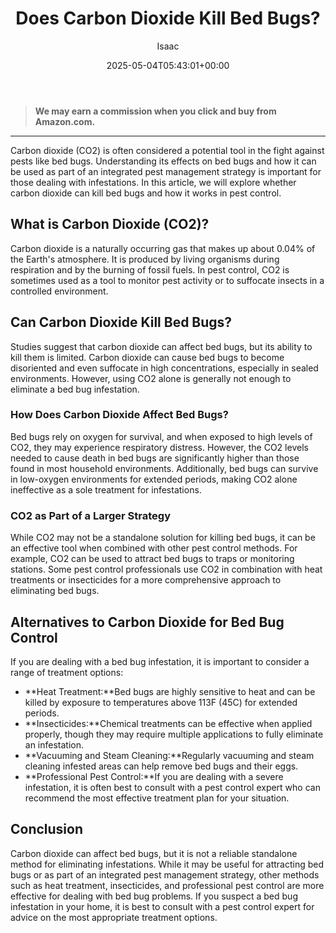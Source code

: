 ﻿---
author: Isaac
layout: post
title: Does Carbon Dioxide Kill Bed Bugs?
date: '2025-05-04T05:43:01+00:00'
categories:
- Guide
tags: []
slug: /does-carbon-dioxide-kill-bed-bugs/
lastmod: 2025-05-07T12:21:26+03:00
---
> **We may earn a commission when you click and buy from Amazon.com.**
>

---
Carbon dioxide (CO2) is often considered a potential tool in the fight against pests like bed bugs. Understanding its effects on bed bugs and how it can be used as part of an integrated pest management strategy is important for those dealing with infestations. In this article, we will explore whether carbon dioxide can kill bed bugs and how it works in pest control.
## What is Carbon Dioxide (CO2)?
Carbon dioxide is a naturally occurring gas that makes up about 0.04% of the Earth's atmosphere. It is produced by living organisms during respiration and by the burning of fossil fuels. In pest control, CO2 is sometimes used as a tool to monitor pest activity or to suffocate insects in a controlled environment.
## Can Carbon Dioxide Kill Bed Bugs?
Studies suggest that carbon dioxide can affect bed bugs, but its ability to kill them is limited. Carbon dioxide can cause bed bugs to become disoriented and even suffocate in high concentrations, especially in sealed environments. However, using CO2 alone is generally not enough to eliminate a bed bug infestation.
### How Does Carbon Dioxide Affect Bed Bugs?
Bed bugs rely on oxygen for survival, and when exposed to high levels of CO2, they may experience respiratory distress. However, the CO2 levels needed to cause death in bed bugs are significantly higher than those found in most household environments. Additionally, bed bugs can survive in low-oxygen environments for extended periods, making CO2 alone ineffective as a sole treatment for infestations.
### CO2 as Part of a Larger Strategy
While CO2 may not be a standalone solution for killing bed bugs, it can be an effective tool when combined with other pest control methods. For example, CO2 can be used to attract bed bugs to traps or monitoring stations. Some pest control professionals use CO2 in combination with heat treatments or insecticides for a more comprehensive approach to eliminating bed bugs.
## Alternatives to Carbon Dioxide for Bed Bug Control
If you are dealing with a bed bug infestation, it is important to consider a range of treatment options:
- **Heat Treatment:**Bed bugs are highly sensitive to heat and can be killed by exposure to temperatures above 113F (45C) for extended periods.
- **Insecticides:**Chemical treatments can be effective when applied properly, though they may require multiple applications to fully eliminate an infestation.
- **Vacuuming and Steam Cleaning:**Regularly vacuuming and steam cleaning infested areas can help remove bed bugs and their eggs.
- **Professional Pest Control:**If you are dealing with a severe infestation, it is often best to consult with a pest control expert who can recommend the most effective treatment plan for your situation.
## Conclusion
Carbon dioxide can affect bed bugs, but it is not a reliable standalone method for eliminating infestations. While it may be useful for attracting bed bugs or as part of an integrated pest management strategy, other methods such as heat treatment, insecticides, and professional pest control are more effective for dealing with bed bug problems. If you suspect a bed bug infestation in your home, it is best to consult with a pest control expert for advice on the most appropriate treatment options.